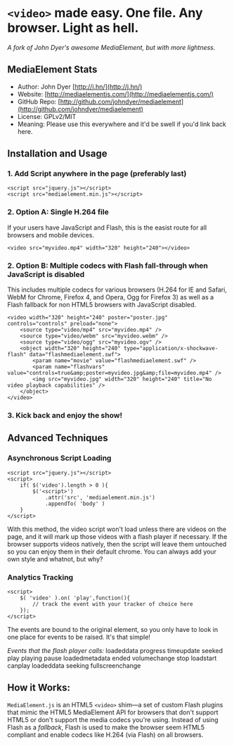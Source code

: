 # `<video>` made easy. One file. Any browser. Light as hell.
_A fork of John Dyer's awesome MediaElement, but with more lightness._

## MediaElement Stats
* Author: John Dyer [http://j.hn/](http://j.hn/)
* Website: [http://mediaelementjs.com/](http://mediaelementjs.com/)
* GitHub Repo: [http://github.com/johndyer/mediaelement](http://github.com/johndyer/mediaelement)
* License: GPLv2/MIT
* Meaning: Please use this everywhere and it'd be swell if you'd link back here.

## Installation and Usage

### 1. Add Script anywhere in the page (preferably last)

	<script src="jquery.js"></script>
	<script src="mediaelement.min.js"></script>

### 2. Option A: Single H.264 file

If your users have JavaScript and Flash, this is the easist route for all browsers and mobile devices.
	
	<video src="myvideo.mp4" width="320" height="240"></video>

### 2. Option B: Multiple codecs with Flash fall-through when JavaScript is disabled

This includes multiple codecs for various browsers (H.264 for IE and Safari, WebM for Chrome, Firefox 4, and Opera, Ogg for Firefox 3) as well as a Flash fallback for non HTML5 browsers with JavaScript disabled.

	<video width="320" height="240" poster="poster.jpg" controls="controls" preload="none">
		<source type="video/mp4" src="myvideo.mp4" />
		<source type="video/webm" src="myvideo.webm" />
		<source type="video/ogg" src="myvideo.ogv" />
		<object width="320" height="240" type="application/x-shockwave-flash" data="flashmediaelement.swf">
			<param name="movie" value="flashmediaelement.swf" />
			<param name="flashvars" value="controls=true&amp;poster=myvideo.jpg&amp;file=myvideo.mp4" /> 
			<img src="myvideo.jpg" width="320" height="240" title="No video playback capabilities" />
		</object>
	</video>

### 3. Kick back and enjoy the show!

## Advanced Techniques

### Asynchronous Script Loading

	<script src="jquery.js"></script>
	<script>
		if( $('video').length > 0 ){
			$('<script>')
				.attr('src', 'mediaelement.min.js')
				.appendTo( 'body' )
		}
	</script>

With this method, the video script won't load unless there are videos on the page, and it will mark up those videos with a flash player if necessary. If the browser supports videos natively, then the script will leave them untouched so you can enjoy them in their default chrome. You can always add your own style and whatnot, but why?

### Analytics Tracking

	<script>
		$( 'video' ).on( 'play',function(){
			// track the event with your tracker of choice here
		});
	</script>

The events are bound to the original element, so you only have to look in one place for events to be raised. It's that simple!

_Events that the flash player calls:_
loadeddata
progress
timeupdate
seeked
play
playing
pause
loadedmetadata
ended
volumechange
stop
loadstart
canplay
loadeddata
seeking
fullscreenchange
	

## How it Works: 

`MediaElement.js` is an HTML5 `<video>` shim&mdash;a set of custom Flash plugins that mimic the HTML5 MediaElement API for browsers that don't support HTML5 or don't support the media codecs you're using. Instead of using Flash as a _fallback_, Flash is used to make the browser seem HTML5 compliant and enable codecs like H.264 (via Flash) on all browsers.